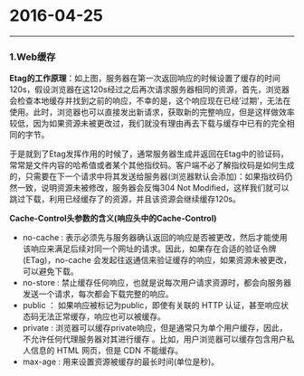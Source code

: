 # 2016-04-25
---

###  1.Web缓存
**Etag的工作原理**：如上图，服务器在第一次返回响应的时候设置了缓存的时间120s，假设浏览器在这120s经过之后再次请求服务器相同的资源，首先，浏览器会检查本地缓存并找到之前的响应，不幸的是，这个响应现在已经’过期’，无法在使用。此时，浏览器也可以直接发出新请求，获取新的完整响应，但是这样做效率较低，因为如果资源未被更改过，我们就没有理由再去下载与缓存中已有的完全相同的字节。  

于是就到了Etag发挥作用的时候了，通常服务器生成并返回在Etag中的验证码，常常是文件内容的哈希值或者某个其他指纹码。客户端不必了解指纹码是如何生成的，只需要在下一个请求中将其发送给服务器(浏览器默认会添加)：如果指纹码仍然一致，说明资源未被修改，服务器会反悔304 Not Modified，这样我们就可以跳过下载，利用已经缓存了的资源，并且该资源会继续缓存120s。  

**Cache-Control头参数的含义(响应头中的Cache-Control)**
+ no-cache : 表示必须先与服务器确认返回的响应是否被更改，然后才能使用该响应来满足后续对同一个网址的请求。因此，如果存在合适的验证令牌 (ETag)，no-cache 会发起往返通信来验证缓存的响应，如果资源未被更改，可以避免下载。  
+ no-store : 禁止缓存任何响应，也就是说每次用户请求资源时，都会向服务器发送一个请求，每次都会下载完整的响应。  
+ public ： 如果响应被标记为public，即使有关联的 HTTP 认证，甚至响应状态码无法正常缓存，响应也可以被缓存。  
+ private : 浏览器可以缓存private响应，但是通常只为单个用户缓存，因此，不允许任何代理服务器对其进行缓存 。比如，用户浏览器可以缓存包含用户私人信息的 HTML 网页，但是 CDN 不能缓存。  
+ max-age :  用来设置资源被缓存的最长时间(单位是秒)。
